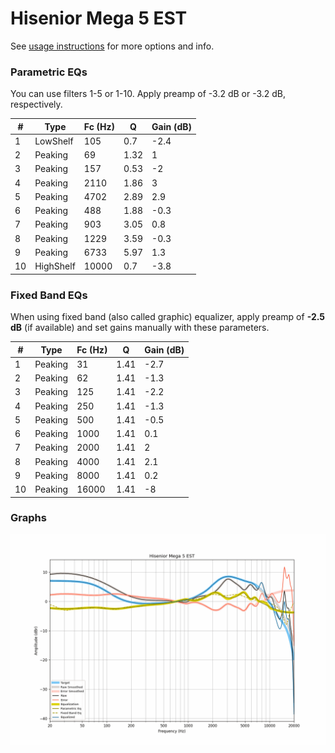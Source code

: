 # Hisenior Mega 5 EST
See [usage instructions](https://github.com/jaakkopasanen/AutoEq#usage) for more options and info.

### Parametric EQs
You can use filters 1-5 or 1-10. Apply preamp of -3.2 dB or -3.2 dB, respectively.

|   # | Type      |   Fc (Hz) |    Q |   Gain (dB) |
|-----|-----------|-----------|------|-------------|
|   1 | LowShelf  |       105 | 0.7  |        -2.4 |
|   2 | Peaking   |        69 | 1.32 |         1   |
|   3 | Peaking   |       157 | 0.53 |        -2   |
|   4 | Peaking   |      2110 | 1.86 |         3   |
|   5 | Peaking   |      4702 | 2.89 |         2.9 |
|   6 | Peaking   |       488 | 1.88 |        -0.3 |
|   7 | Peaking   |       903 | 3.05 |         0.8 |
|   8 | Peaking   |      1229 | 3.59 |        -0.3 |
|   9 | Peaking   |      6733 | 5.97 |         1.3 |
|  10 | HighShelf |     10000 | 0.7  |        -3.8 |

### Fixed Band EQs
When using fixed band (also called graphic) equalizer, apply preamp of **-2.5 dB** (if available) and set gains manually with these parameters.

|   # | Type    |   Fc (Hz) |    Q |   Gain (dB) |
|-----|---------|-----------|------|-------------|
|   1 | Peaking |        31 | 1.41 |        -2.7 |
|   2 | Peaking |        62 | 1.41 |        -1.3 |
|   3 | Peaking |       125 | 1.41 |        -2.2 |
|   4 | Peaking |       250 | 1.41 |        -1.3 |
|   5 | Peaking |       500 | 1.41 |        -0.5 |
|   6 | Peaking |      1000 | 1.41 |         0.1 |
|   7 | Peaking |      2000 | 1.41 |         2   |
|   8 | Peaking |      4000 | 1.41 |         2.1 |
|   9 | Peaking |      8000 | 1.41 |         0.2 |
|  10 | Peaking |     16000 | 1.41 |        -8   |

### Graphs
![](./Hisenior%20Mega%205%20EST.png)
